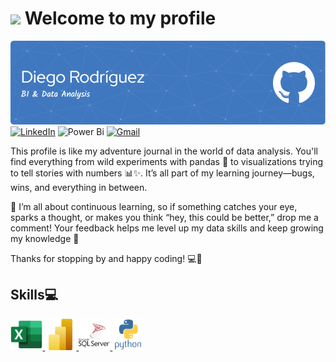 # <img src="https://media0.giphy.com/media/v1.Y2lkPTc5MGI3NjExM2t2cW9ucmtscGxnNXFlZTk5aXRnc3pkNnBvbzJ1MGJqYWw5NHk5bCZlcD12MV9pbnRlcm5hbF9naWZfYnlfaWQmY3Q9cw/FqP1ZsyDksiMl2W8af/giphy.gif" width="100"/> Welcome to my profile

![Header](github-header-image.png)
[![LinkedIn](https://img.shields.io/badge/linkedin-%230077B5.svg?style=for-the-badge&logo=linkedin&logoColor=white)](https://www.linkedin.com/in/diego-rodriguez1994/)
![Power Bi](https://img.shields.io/badge/power_bi-F2C811?style=for-the-badge&logo=powerbi&logoColor=black)
[![Gmail](https://img.shields.io/badge/Gmail-D14836?style=for-the-badge&logo=gmail&logoColor=white)](mailto:diego0302.dr@gmail.com)

This profile is like my adventure journal in the world of data analysis. You'll find everything from wild experiments with pandas 🐼 to visualizations trying to tell stories with numbers 📊✨. It’s all part of my learning journey—bugs, wins, and everything in between.

🚀 I’m all about continuous learning, so if something catches your eye, sparks a thought, or makes you think “hey, this could be better,” drop me a comment! Your feedback helps me level up my data skills and keep growing my knowledge 🧠

Thanks for stopping by and happy coding! 💻🎉

## Skills💻

<a href="https://www.microsoft.com/en-us/microsoft-365/excel" target="_blank">
  <img src="./images/excel.svg" alt="Excel" height="50"/>
</a>
<a href="https://powerbi.microsoft.com/" target="_blank">
  <img src="./images/powerbi.svg" alt="Power BI" height="50" />
</a>
<a href="https://www.microsoft.com/en-us/sql-server" target="_blank">
  <img src="./images/sqlserver.svg" alt="SQL Server" height="50" /> 
</a> <a href="https://www.python.org/" target="_blank">
  <img src="./images/python.svg" alt="Python" height="50" />
</a>